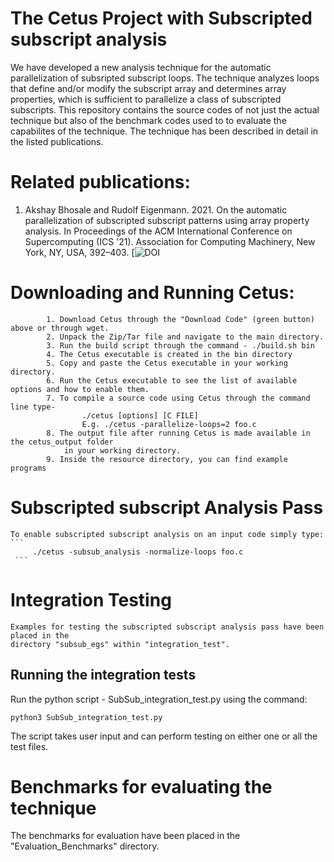 # The Cetus Project with Subscripted subscript analysis

We have developed a new analysis technique for the automatic parallelization of subsripted
subscript loops. The technique analyzes loops that define and/or modify the subscript array
and determines array properties, which is sufficient to parallelize a class of subscripted
subscripts. This repository contains the source codes of not just the actual technique but 
also of the benchmark codes used to to evaluate the capabilites of the technique. The
technique has been described in detail in the listed publications.

# Related publications:
1. Akshay Bhosale and Rudolf Eigenmann. 2021. On the automatic parallelization of subscripted 
   subscript patterns using array property analysis. In Proceedings of the ACM International 
   Conference on Supercomputing (ICS '21). Association for Computing Machinery, New York, NY, 
   USA, 392–403. [![DOI](https://doi.org/10.1145/3447818.3460424)


# Downloading and Running Cetus:
```
        1. Download Cetus through the "Download Code" (green button) above or through wget.
        2. Unpack the Zip/Tar file and navigate to the main directory.
        3. Run the build script through the command - ./build.sh bin
        4. The Cetus executable is created in the bin directory
        5. Copy and paste the Cetus executable in your working directory.
        6. Run the Cetus executable to see the list of available options and how to enable them.
        7. To compile a source code using Cetus through the command line type-
                ./cetus [options] [C FILE]
                E.g. ./cetus -parallelize-loops=2 foo.c
        8. The output file after running Cetus is made available in the cetus_output folder
            in your working directory.
        9. Inside the resource directory, you can find example programs
```

       
# Subscripted subscript Analysis Pass
    To enable subscripted subscript analysis on an input code simply type:
    ```
         ./cetus -subsub_analysis -normalize-loops foo.c
     ```

# Integration Testing
    Examples for testing the subscripted subscript analysis pass have been placed in the
    directory "subsub_egs" within "integration_test".

## Running the integration tests
   Run the python script - SubSub_integration_test.py using the command:
   ```
   python3 SubSub_integration_test.py
   ```
   The script takes user input and can perform testing on either one or all the test files.

# Benchmarks for evaluating the technique
  The benchmarks for evaluation have been placed in the "Evaluation_Benchmarks" directory.


    
    
  
            
